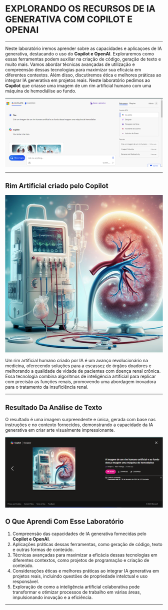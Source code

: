 # EXPLORANDO OS RECURSOS DE IA GENERATIVA COM COPILOT E OPENAI #
<hr>
Neste laboratório iremos aprender sobre as capacidades e aplicaçoes de IA generativa, destacando o uso do <b>Copilot e OpenAI</b>. Exploraremos como essas ferramentas podem auxiliar na criação de código, geração de texto e muito mais. Vamos abordar técnicas avançadas de utilização e compreensão dessas tecnologias para maximizar sua eficácia em diferentes contextos. Além disso, discutiremos ética e melhores práticas ao integrar IA generativa em projetos reais.
Neste laboratório pedimos ao <b>Copilot</b> que criasse uma imagem de um rim artificial humano com uma máquina de hemodiálise ao fundo.

![Texto](../inputs/Texto.png)
<hr>

## Rim Artificial criado pelo Copilot ##

![Rim artificial](<../inputs/Rim Artificial.jpg>)

Um rim artificial humano criado por IA é um avanço revolucionário na medicina, oferecendo soluções para a escassez de órgãos doadores e melhorando a qualidade de vidade de pacientes com doença renal crônica. Essa tecnologia combina algoritmos de inteligência artificial para replicar com precisão as funções renais, promovendo uma abordagem inovadora para o tratamento da insuficiência renal.
<hr>

## Resultado Da Análise de Texto ##

O resultado é uma imagem surpreendente e única, gerada com base nas instruções e no contexto fornecidos, demonstrando a capacidade da IA generativa em criar arte visualmente impressionante.

![Resultado](../Outputs/ResultadoRecTexto.png)

## O Que Aprendi Com Esse Laboratório ##
<ol>
    <li>Compreensão das capacidades de IA generativa fornecidas pelo <b>Copilot e OpenAI</b>.</li>
    <li>Aplicações práticas dessas ferramentas, como geração de código, texto e outras formas de conteúdo.</li>
    <li>Técnicas avançadas para maximizar a eficácia dessas tecnologias em diferentes contextos, como projetos de programação e criação de conteúdo.</li>
    <li>Considerações éticas e melhores práticas ao integrar IA generativa em projetos reais, incluindo questões de propriedade intelctual e uso responsável.</li>
    <li>Exploração de como a inteligência artificial colaborativa pode transformar e otimizar processos de trabalho em várias áreas, impulsionando inovação e a eficiência.</li>
</ol>
<hr>